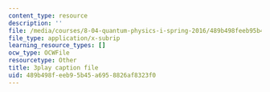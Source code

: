 ```yaml
---
content_type: resource
description: ''
file: /media/courses/8-04-quantum-physics-i-spring-2016/489b498feeb95b45a6958826af8323f0_EdXaUfRynx8.vtt
file_type: application/x-subrip
learning_resource_types: []
ocw_type: OCWFile
resourcetype: Other
title: 3play caption file
uid: 489b498f-eeb9-5b45-a695-8826af8323f0
---
```

